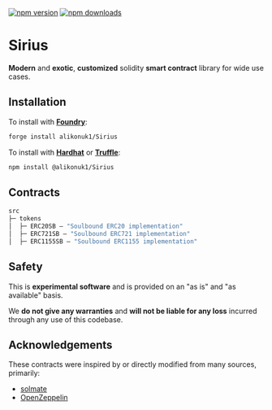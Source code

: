 [![npm version](https://badge.fury.io/js/@alikonuk%2Fsirius.svg)](https://badge.fury.io/js/@alikonuk%2Fsirius)
[![npm downloads](https://img.shields.io/npm/dt/@alikonuk/sirius)](https://img.shields.io/npm/dt/@alikonuk/sirius)

# Sirius

**Modern** and **exotic**, **customized** solidity **smart contract** library for wide use cases.

## Installation

To install with [**Foundry**](https://github.com/gakonst/foundry):

```sh
forge install alikonuk1/Sirius
```

To install with [**Hardhat**](https://github.com/nomiclabs/hardhat) or [**Truffle**](https://github.com/trufflesuite/truffle):

```sh
npm install @alikonuk1/Sirius
```

## Contracts

```ml
src
├─ tokens
│  ├─ ERC20SB — "Soulbound ERC20 implementation"
│  ├─ ERC721SB — "Soulbound ERC721 implementation"
│  ├─ ERC1155SB — "Soulbound ERC1155 implementation"
```

## Safety

This is **experimental software** and is provided on an "as is" and "as available" basis.

We **do not give any warranties** and **will not be liable for any loss** incurred through any use of this codebase.

## Acknowledgements

These contracts were inspired by or directly modified from many sources, primarily:

- [solmate](https://github.com/Rari-Capital/solmate)
- [OpenZeppelin](https://github.com/OpenZeppelin/openzeppelin-contracts)
